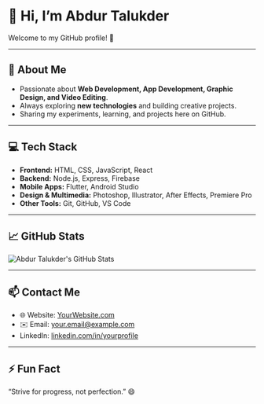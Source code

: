 # 👋 Hi, I’m Abdur Talukder

Welcome to my GitHub profile! 🚀

---

## 🔭 About Me
- Passionate about **Web Development, App Development, Graphic Design, and Video Editing**.  
- Always exploring **new technologies** and building creative projects.  
- Sharing my experiments, learning, and projects here on GitHub.

---

## 💻 Tech Stack
- **Frontend:** HTML, CSS, JavaScript, React  
- **Backend:** Node.js, Express, Firebase  
- **Mobile Apps:** Flutter, Android Studio  
- **Design & Multimedia:** Photoshop, Illustrator, After Effects, Premiere Pro  
- **Other Tools:** Git, GitHub, VS Code

---

## 📈 GitHub Stats
![Abdur Talukder's GitHub Stats](https://github-readme-stats.vercel.app/api?username=YOUR_USERNAME&show_icons=true&theme=radical)

---

## 📫 Contact Me
- 🌐 Website: [YourWebsite.com](https://yourwebsite.com)  
- ✉️ Email: your.email@example.com  
- LinkedIn: [linkedin.com/in/yourprofile](https://www.linkedin.com/in/yourprofile)  

---

## ⚡ Fun Fact
“Strive for progress, not perfection.” 😄

